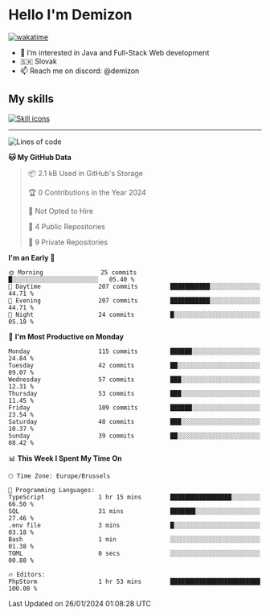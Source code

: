 # Hello I'm Demizon
[![wakatime](https://wakatime.com/badge/user/6ad1949f-d6d7-44f9-9eee-c35e54cc499b.svg)](https://wakatime.com/@6ad1949f-d6d7-44f9-9eee-c35e54cc499b)
- 👀 I’m interested in Java and Full-Stack Web development
- 🇸🇰 Slovak
- 📫 Reach me on discord: @demizon

## My skills
[![Skill icons](https://skillicons.dev/icons?i=java,js,ts,html,css,react,nextjs,tailwind,supabase,py,git,docker,linux,mysql,postgres,mongo&theme=dark)](https://github.com/Demizon3433)

---

<!--START_SECTION:waka-->
![Lines of code](https://img.shields.io/badge/From%20Hello%20World%20I%27ve%20Written-126.5%20thousand%20lines%20of%20code-blue)

**🐱 My GitHub Data** 

> 📦 2.1 kB Used in GitHub's Storage 
 > 
> 🏆 0 Contributions in the Year 2024
 > 
> 🚫 Not Opted to Hire
 > 
> 📜 4 Public Repositories 
 > 
> 🔑 9 Private Repositories 
 > 
**I'm an Early 🐤** 

```text
🌞 Morning                25 commits          █░░░░░░░░░░░░░░░░░░░░░░░░   05.40 % 
🌆 Daytime                207 commits         ███████████░░░░░░░░░░░░░░   44.71 % 
🌃 Evening                207 commits         ███████████░░░░░░░░░░░░░░   44.71 % 
🌙 Night                  24 commits          █░░░░░░░░░░░░░░░░░░░░░░░░   05.18 % 
```
📅 **I'm Most Productive on Monday** 

```text
Monday                   115 commits         ██████░░░░░░░░░░░░░░░░░░░   24.84 % 
Tuesday                  42 commits          ██░░░░░░░░░░░░░░░░░░░░░░░   09.07 % 
Wednesday                57 commits          ███░░░░░░░░░░░░░░░░░░░░░░   12.31 % 
Thursday                 53 commits          ███░░░░░░░░░░░░░░░░░░░░░░   11.45 % 
Friday                   109 commits         ██████░░░░░░░░░░░░░░░░░░░   23.54 % 
Saturday                 48 commits          ███░░░░░░░░░░░░░░░░░░░░░░   10.37 % 
Sunday                   39 commits          ██░░░░░░░░░░░░░░░░░░░░░░░   08.42 % 
```


📊 **This Week I Spent My Time On** 

```text
🕑︎ Time Zone: Europe/Brussels

💬 Programming Languages: 
TypeScript               1 hr 15 mins        █████████████████░░░░░░░░   66.50 % 
SQL                      31 mins             ███████░░░░░░░░░░░░░░░░░░   27.46 % 
.env file                3 mins              █░░░░░░░░░░░░░░░░░░░░░░░░   03.18 % 
Bash                     1 min               ░░░░░░░░░░░░░░░░░░░░░░░░░   01.38 % 
TOML                     0 secs              ░░░░░░░░░░░░░░░░░░░░░░░░░   00.88 % 

🔥 Editors: 
PhpStorm                 1 hr 53 mins        █████████████████████████   100.00 % 
```


 Last Updated on 26/01/2024 01:08:28 UTC
<!--END_SECTION:waka-->

